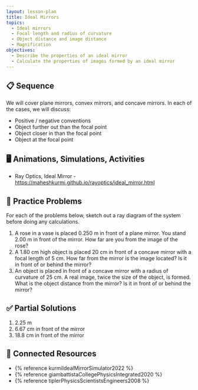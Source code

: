 ```yaml
---
layout: lesson-plan
title: Ideal Mirrors
topics:
  - Ideal mirrors
  - Focal length and radius of curvature
  - Object distance and image distance
  - Magnification
objectives:
  - Describe the properties of an ideal mirror
  - Calculate the properties of images formed by an ideal mirror
---
```


## 📋 Sequence

We will cover plane mirrors, convex mirrors, and concave mirrors. In each of the cases, we will discuss:

* Positive / negative conventions
* Object further out than the focal point
* Object closer in than the focal point
* Object at the focal point

## 🖥️ Animations, Simulations, Activities

* Ray Optics, Ideal Mirror - <https://maheshkurmi.github.io/rayoptics/ideal_mirror.html>

## 📝 Practice Problems

For each of the problems below, sketch out a ray diagram of the system before doing any calculations.

1. A rose in a vase is placed 0.250 m in front of a plane mirror. You stand 2.00 m in front of the mirror. How far are you from the image of the rose?
2. A 1.80 cm high object is placed 20 cm in front of a concave mirror with a focal length of 5 cm. How far from the mirror is the image located? Is it in front of or behind the mirror?
3. An object is placed in front of a concave mirror with a radius of curvature of 25 cm. A real image, twice the size of the object, is formed. What is the object distance from the mirror? Is it in front of or behind the mirror?

## ✅ Partial Solutions

1. 2.25 m
2. 6.67 cm in front of the mirror
3. 18.8 cm in front of the mirror

## 📘 Connected Resources

* {% reference kurmiIdealMirrorSimulator2022 %}
* {% reference giambattistaCollegePhysicsIntegrated2020 %}
* {% reference tiplerPhysicsScientistsEngineers2008 %}
